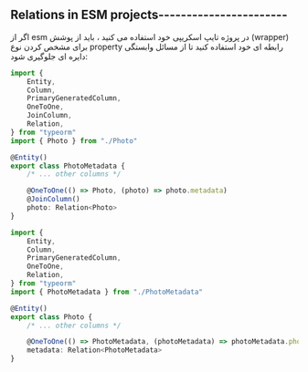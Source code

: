 ## Relations in ESM projects-----------------------

اگر از esm در پروژه تایپ اسکریپی خود استفاده می کنید ، باید از پوشش (wrapper) برای مشخص کردن نوع property رابطه ای خود استفاده کنید تا از مسائل وابستگی دایره ای جلوگیری شود:

```ts
import {
    Entity,
    Column,
    PrimaryGeneratedColumn,
    OneToOne,
    JoinColumn,
    Relation,
} from "typeorm"
import { Photo } from "./Photo"

@Entity()
export class PhotoMetadata {
    /* ... other columns */

    @OneToOne(() => Photo, (photo) => photo.metadata)
    @JoinColumn()
    photo: Relation<Photo>
}
```

```ts
import {
    Entity,
    Column,
    PrimaryGeneratedColumn,
    OneToOne,
    Relation,
} from "typeorm"
import { PhotoMetadata } from "./PhotoMetadata"

@Entity()
export class Photo {
    /* ... other columns */

    @OneToOne(() => PhotoMetadata, (photoMetadata) => photoMetadata.photo)
    metadata: Relation<PhotoMetadata>
}
```

